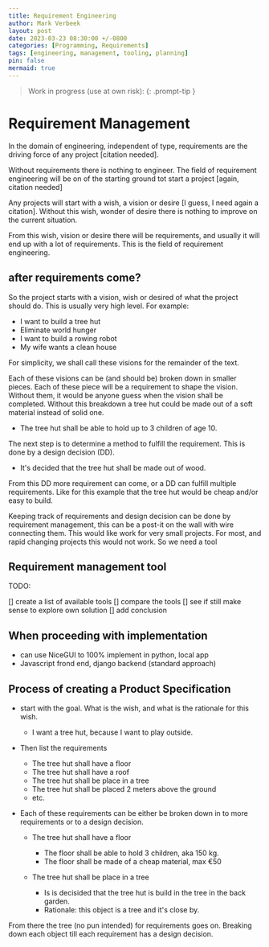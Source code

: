 ```yaml
---
title: Requirement Engineering
author: Mark Verbeek
layout: post
date: 2023-03-23 08:30:00 +/-0800
categories: [Programming, Requirements]
tags: [engineering, management, tooling, planning]
pin: false
mermaid: true
---
```


> Work in progress (use at own risk):
{: .prompt-tip }

# Requirement Management

In the domain of engineering, independent of type, requirements are the driving force of any project [citation needed].

Without requirements there is nothing to engineer. The field of requirement engineering will be on of the starting ground tot start a project [again, citation needed]

Any projects will start with a wish, a vision or desire [I guess, I need again a citation]. Without this wish, wonder of desire there is nothing to improve on the current situation.

From this wish, vision or desire there will be requirements, and usually it will end up with a lot of requirements. This is the field of requirement engineering.

## after requirements come?

So the project starts with a vision, wish or desired of what the project should do. This is usually very high level. For example:

- I want to build a tree hut
- Eliminate world hunger
- I want to build a rowing robot
- My wife wants a clean house

For simplicity, we shall call these visions for the remainder of the text.

Each of these visions can be (and should be) broken down in smaller pieces. Each of these piece will be a requirement to shape the vision. Without them, it would be anyone guess when the vision shall be completed. Without this breakdown a tree hut could be made out of a soft material instead of solid one.

- The tree hut shall be able to hold up to 3 children of age 10.

The next step is to determine a method to fulfill the requirement. This is done by a design decision (DD).

- It's decided that the tree hut shall be made out of wood.

From this DD more requirement can come, or a DD can fulfill multiple requirements. Like for this example that the tree hut would be cheap and/or easy to build.

Keeping track of requirements and design decision can be done by requirement management, this can be a post-it on the wall with wire connecting them. This would like work for very small projects. For most, and rapid changing projects this would not work. So we need a tool

## Requirement management tool

TODO:

[] create a list of available tools
[] compare the tools
[] see if still make sense to explore own solution
[] add conclusion

## When proceeding with implementation

- can use NiceGUI to 100% implement in python, local app
- Javascript frond end, django backend (standard approach)

## Process of creating a Product Specification

- start with the goal. What is the wish, and what is the rationale for this wish.

  - I want a tree hut, because I want to play outside.

- Then list the requirements

  - The tree hut shall have a floor
  - The tree hut shall have a roof
  - The tree hut shall be place in a tree
  - The tree hut shall be placed 2 meters above the ground
  - etc.

- Each of these requirements can be either be broken down in to more requirements or to a design decision.

  - The tree hut shall have a floor
     - The floor shall be able to hold 3 children, aka 150 kg.
     - The floor shall be made of a cheap material, max €50

  - The tree hut shall be place in a tree
    - Is is decisided that the tree hut is build in the tree in the back garden.
    - Rationale: this object is a tree and it's close by.

From there the tree (no pun intended) for requirements goes on. Breaking down each object till each requirement has a design decision.
